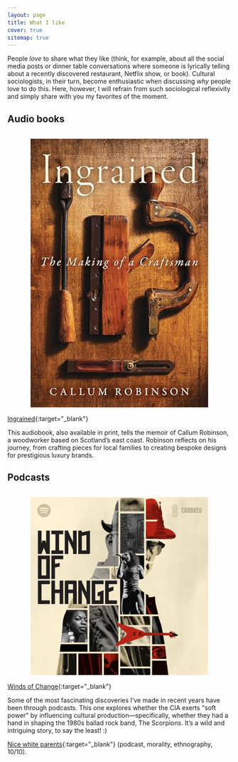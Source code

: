 ```yaml
---
layout: page
title: What I like
cover: true
sitemap: true
---
```


People _love_ to share what they like (think, for example, about all the social media posts or dinner table conversations where someone is lyrically telling about a recently discovered restaurant, Netflix show, or book). Cultural sociologists, in their turn, become enthusiastic when discussing _why_ people love to do this. Here, however, I will refrain from such sociological reflexivity and simply share with you my favorites of the moment.  


## Audio books

<p align="center">
<img src="/assets/img/blog/91vmziWnDsL._SY522_.jpg" alt="prompt" width="400" style="padding-top: 15px;"/>
</p> 

[Ingrained](https://www.callumrobinson.org/ingrained){:target="_blank"}

This audiobook, also available in print, tells the memoir of Callum Robinson, a woodworker based on Scotland’s east coast. Robinson reflects on his journey, from crafting pieces for local families to creating bespoke designs for prestigious luxury brands.



## Podcasts

<p align="center">
<img src="/assets/img/blog/wind-of-change-pod-logo-916069-eLEHhDHC.png" alt="prompt" width="400" style="padding-top: 15px;"/>
</p> 

[Winds of Change](https://www.rollingstone.com/culture/culture-features/wind-of-change-cia-propaganda-cold-war-podcast-1027873/){:target="_blank"} 

Some of the most fascinating discoveries I’ve made in recent years have been through podcasts. This one explores whether the CIA exerts "soft power" by influencing cultural production—specifically, whether they had a hand in shaping the 1980s ballad rock band, The Scorpions. It’s a wild and intriguing story, to say the least! :)




[Nice white parents](https://www.nytimes.com/2020/07/23/podcasts/nice-white-parents-serial.html){:target="_blank"} (podcast, morality, ethnography, 10/10).


<!-- ## Credits 

_What am I watching?_
* [Netflix's The Last Kingdom](https://www.rottentomatoes.com/tv/the_last_kingdom){:target="_blank"} (Power play between kings, warriors and vikings in the Anglo-Saxon period).
* [Netflix's Feel Good](https://www.rottentomatoes.com/tv/feel_good/s01){:target="_blank"} (addiction, British, humor).


_What am I reading?_
* [The Little Prince](https://www.goodreads.com/book/show/157993.The_Little_Prince){:target="_blank"} (A classic which you may re-read now and then from the kind, imaginative Antoine de Saint-Exupéry).
* [Harry Potter and the Chamber of Secrets](https://harrypotter.fandom.com/wiki/Harry_Potter_and_the_Chamber_of_Secrets#Chapter_1:_The_Worst_Birthday){:target="_blank"} (the wizard who needs no explaining).

-->
